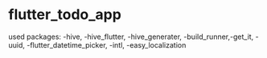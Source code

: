 # flutter_todo_app
 used packages: -hive, -hive_flutter, -hive_generater,  -build_runner,-get_it, -uuid, -flutter_datetime_picker, -intl, -easy_localization
